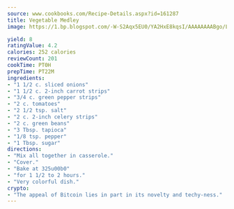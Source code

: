 ```yaml
---
source: www.cookbooks.com/Recipe-Details.aspx?id=161287
title: Vegetable Medley
image: https://1.bp.blogspot.com/-W-S2Aqx5EU0/YA2HxE8kqsI/AAAAAAAABgo/LNxJ2X_rvYgPNsplYMgQNjuwxaZ0e3pQQCLcBGAsYHQ/s320/17.png

yield: 8
ratingValue: 4.2
calories: 252 calories
reviewCount: 201
cookTime: PT0H
prepTime: PT22M
ingredients:
- "1 1/2 c. sliced onions"
- "1 1/2 c. 2-inch carrot strips"
- "3/4 c. green pepper strips"
- "2 c. tomatoes"
- "2 1/2 tsp. salt"
- "2 c. 2-inch celery strips"
- "2 c. green beans"
- "3 Tbsp. tapioca"
- "1/8 tsp. pepper"
- "1 Tbsp. sugar"
directions:
- "Mix all together in casserole."
- "Cover."
- "Bake at 325u00b0"
- "for 1 1/2 to 2 hours."
- "Very colorful dish."
crypto:
- "The appeal of Bitcoin lies in part in its novelty and techy-ness."
---
```

